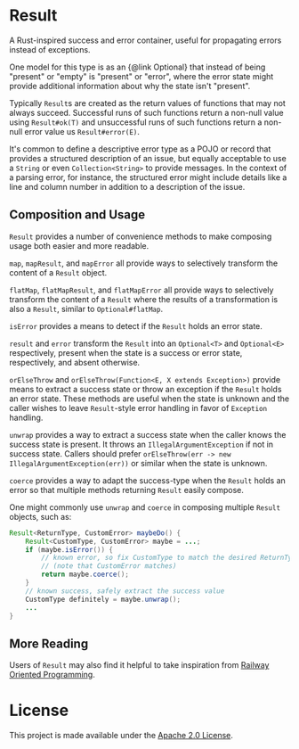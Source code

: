 # Result
A Rust-inspired success and error container, useful for propagating errors instead of exceptions.

One model for this type is as an {@link Optional} that instead of being "present" or "empty"
is "present" or "error", where the error state might provide additional information about why the
state isn't "present".

Typically `Result`s are created as the return values of functions that may not always
succeed. Successful runs of such functions return a non-null value using `Result#ok(T)`
and unsuccessful runs of such functions return a non-null error value us `Result#error(E)`.

It's common to define a descriptive error type as a POJO or record that provides a structured
description of an issue, but equally acceptable to use a `String` or even `Collection<String>` to
provide messages. In the context of a parsing error, for instance, the structured error might
include details like a line and column number in addition to a description of the issue.

## Composition and Usage
`Result` provides a number of convenience methods to make composing usage both easier and more
readable.

`map`, `mapResult`, and `mapError` all provide ways to selectively transform the content of a
`Result` object.

`flatMap`, `flatMapResult`, and `flatMapError` all provide ways to selectively transform the content
of a `Result` where the results of a transformation is also a `Result`, similar to
`Optional#flatMap`.

`isError` provides a means to detect if the `Result` holds an error state.

`result` and `error` transform the `Result` into an `Optional<T>` and `Optional<E>` respectively,
present when the state is a success or error state, respectively, and absent otherwise.

`orElseThrow` and `orElseThrow(Function<E, X extends Exception>)` provide means to extract a
success state or throw an exception if the `Result` holds an error state. These methods are useful
when the state is unknown and the caller wishes to leave `Result`-style error handling in favor
of `Exception` handling.

`unwrap` provides a way to extract a success state when the caller knows the success state is
present. It throws an `IllegalArgumentException` if not in success state. Callers should prefer
`orElseThrow(err -> new IllegalArgumentException(err))` or  similar when the state is unknown.

`coerce` provides a way to adapt the success-type when the `Result` holds an error so that multiple
methods returning `Result` easily compose.

One might commonly use `unwrap` and `coerce` in composing multiple `Result` objects, such as:
```java
Result<ReturnType, CustomError> maybeDo() {
    Result<CustomType, CustomError> maybe = ...;
    if (maybe.isError()) {
        // known error, so fix CustomType to match the desired ReturnType
        // (note that CustomError matches)
        return maybe.coerce();
    }
    // known success, safely extract the success value
    CustomType definitely = maybe.unwrap();
    ...
}
```

## More Reading
Users of `Result` may also find it helpful to take inspiration from
[Railway Oriented Programming](https://fsharpforfunandprofit.com/rop/).

# License
This project is made available under the [Apache 2.0 License](/LICENSE).
